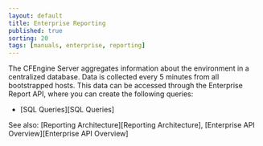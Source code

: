 ```yaml
---
layout: default
title: Enterprise Reporting
published: true
sorting: 20
tags: [manuals, enterprise, reporting]
---
```


The CFEngine Server aggregates information about the environment in a centralized database. 
Data is collected every 5 minutes from all bootstrapped hosts. This data can be accessed 
through the Enterprise Report API, where you can create the following queries:

* [SQL Queries][SQL Queries]

See also: [Reporting Architecture][Reporting Architecture], [Enterprise API Overview][Enterprise API Overview]


